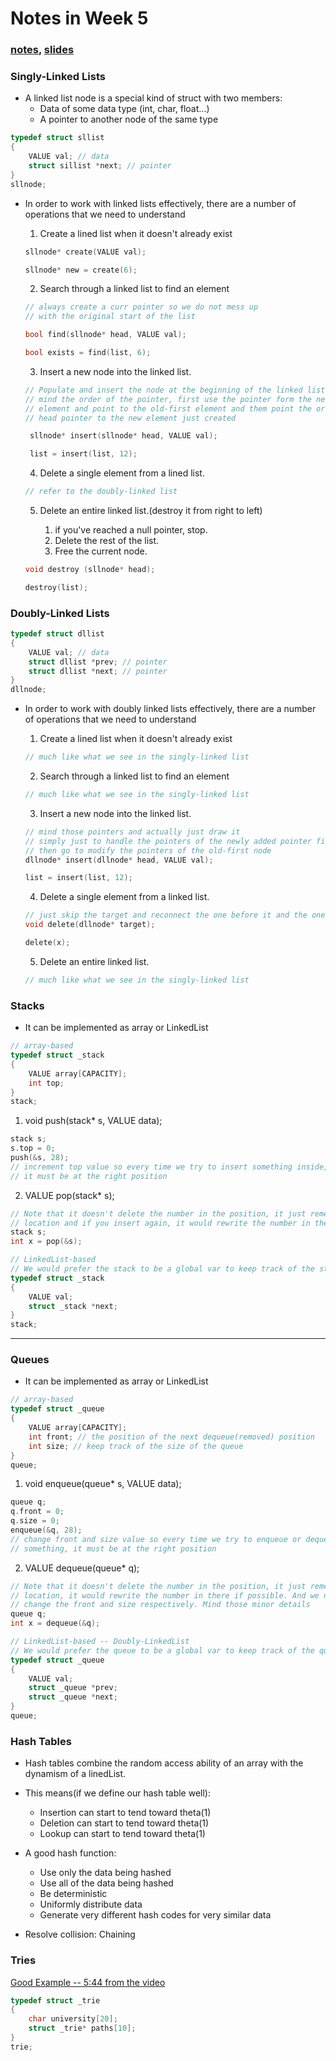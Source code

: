 # Notes in Week 5

###  [notes](http://docs.cs50.net/2016/fall/notes/5/week5.html), [slides](http://cdn.cs50.net/2016/fall/lectures/5/week5.pdf)

### Singly-Linked Lists

*   A linked list node is a special kind of struct with two members:
    *   Data of some data type (int, char, float...)
    *   A pointer to another node of the same type

```C
typedef struct sllist
{
    VALUE val; // data
    struct sillist *next; // pointer
}
sllnode;
```

*   In order to work with linked lists effectively, there are a number of operations that we need to understand

    1.  Create a lined list when it doesn't already exist
    ```C
    sllnode* create(VALUE val);

    sllnode* new = create(6);
    ```
    2.  Search through a linked list to find an element
    ```C
    // always create a curr pointer so we do not mess up 
    // with the original start of the list

    bool find(sllnode* head, VALUE val); 

    bool exists = find(list, 6);
    ```
    3.  Insert a new node into the linked list.
    ```C
    // Populate and insert the node at the beginning of the linked list.
    // mind the order of the pointer, first use the pointer form the new
    // element and point to the old-first element and them point the original
    // head pointer to the new element just created

     sllnode* insert(sllnode* head, VALUE val);

     list = insert(list, 12);
    ```
    4.  Delete a single element from a lined list.
    ```C
    // refer to the doubly-linked list
    ```
    5.  Delete an entire linked list.(destroy it from right to left)

        1.  if you've reached a null pointer, stop.
        2.  Delete the rest of the list.
        3.  Free the current node.

    ```C
    void destroy (sllnode* head);

    destroy(list);
    ```

### Doubly-Linked Lists

```C
typedef struct dllist
{
    VALUE val; // data
    struct dllist *prev; // pointer
    struct dllist *next; // pointer
}
dllnode;
```


*   In order to work with doubly linked lists effectively, there 
are a number of operations that we need to understand

    1.  Create a lined list when it doesn't already exist
    ```C
    // much like what we see in the singly-linked list
    ```
    2.  Search through a linked list to find an element
    ```C
    // much like what we see in the singly-linked list    
    ```    
    3.  Insert a new node into the linked list.
    ```C
    // mind those pointers and actually just draw it
    // simply just to handle the pointers of the newly added pointer first
    // then go to modify the pointers of the old-first node
    dllnode* insert(dllnode* head, VALUE val);

    list = insert(list, 12);
    ```    
    4.  Delete a single element from a linked list.
    ```C
    // just skip the target and reconnect the one before it and the one after.
    void delete(dllnode* target);

    delete(x);
    ```
    5.  Delete an entire linked list.
    ```C
    // much like what we see in the singly-linked list
    ```

### Stacks  

*   It can be implemented as array or LinkedList

```C
// array-based
typedef struct _stack
{
    VALUE array[CAPACITY];
    int top;
}
stack;
```

1.  void push(stack* s, VALUE data);
```C
stack s;
s.top = 0;
push(&s, 28);
// increment top value so every time we try to insert something inside,
// it must be at the right position
```

2.  VALUE pop(stack* s);
```C
// Note that it doesn't delete the number in the position, it just remember
// location and if you insert again, it would rewrite the number in there.
stack s;
int x = pop(&s);
```

```C
// LinkedList-based
// We would prefer the stack to be a global var to keep track of the stack.
typedef struct _stack
{
    VALUE val;
    struct _stack *next;
}
stack;
```

***

### Queues

*   It can be implemented as array or LinkedList

```C
// array-based
typedef struct _queue
{
    VALUE array[CAPACITY];
    int front; // the position of the next dequeue(removed) position
    int size; // keep track of the size of the queue
}
queue;
```

1.  void enqueue(queue* s, VALUE data);
```C
queue q;
q.front = 0;
q.size = 0;
enqueue(&q, 28);
// change front and size value so every time we try to enqueue or dequeue\
// something, it must be at the right position
```

2.  VALUE dequeue(queue* q);
```C
// Note that it doesn't delete the number in the position, it just remember
// location, it would rewrite the number in there if possible. And we need to
// change the front and size respectively. Mind those minor details
queue q;
int x = dequeue(&q);
```

```C
// LinkedList-based -- Doubly-LinkedList
// We would prefer the queue to be a global var to keep track of the queue.
typedef struct _queue
{
    VALUE val;
    struct _queue *prev;
    struct _queue *next;
}
queue;
```

### Hash Tables

*   Hash tables combine the random access ability of an array with the dynamism
of a linedList.
*   This means(if we define our hash table well):
    *   Insertion can start to tend toward theta(1)
    *   Deletion can start to tend toward theta(1)
    *   Lookup can start to tend toward theta(1)

*   A good hash function:
    *   Use only the data being hashed
    *   Use all of the data being hashed
    *   Be deterministic
    *   Uniformly distribute data
    *   Generate very different hash codes for very  similar data 

*   Resolve collision: Chaining


### Tries

[Good Example -- 5:44 from the video](https://www.youtube.com/watch?v=TRg9DQFu0kU&feature=youtu.be)

```C
typedef struct _trie
{
    char university[20];
    struct _trie* paths[10];
}
trie;
```
